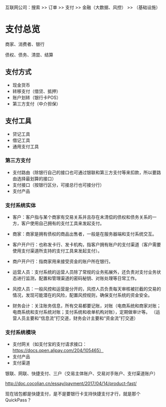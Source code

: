 
互联网公司：搜索 >> 订单 >> 支付 >> 金融（大数据、风控） >> （基础设施）
                       

# 支付总览

商家、消费者、银行

债权、债务、清尝、结算


## 支付方式
   * 现金货币
   * 转移支付（借贷、抵押）
   * 账户划转（银行卡POS）
   * 第三方支付（中介担保）
   
## 支付工具
   * 贷记工具
   * 借记工具
   * 通用支付工具
   

### 第三方支付
   * 支付路由（除银行自己的接口也可通过银联和第三方支付等来扣款，所以要路由选择最划算的接口）
   * 支付接口（按银行区分，可接总行也可接分行）
   * 支付产品
   
### 支付系统实体
   * 客户：客户指与某个商家有交易关系并且存在未清偿的债权和债务关系的一方，客户使用自己拥有的支付工具来发起支付。
   * 商家：商家是拥有债权的商品出售者，一般是在服务器端和支付系统交互。
   * 客户开户行：也称发卡行、发卡机构，指客户拥有账户的支付渠道（客户需要使用支付渠道所支持的支付工具来发起支付）。
   * 商户开户行：指商家用来接受资金的账户所在银行。
   
   * 运营人员：支付系统的运营人员除了常规的业务拓展外，还负责对支付业务状态进行监测，配置和管理渠道的密码秘钥、对账处理等日常工作。
   * 风控人员：一般风控和运营是分开的，风控人员负责每天审核被拦截的交易的情况，发现可能潜在的风险，配置风控规则，确保支付系统的资金安全。
   * 财务会计：关注账务信息，所有交易都要记账，对账（电商系统和商家对账；电商系统和支付系统对账；支付系统和收单机构对账），定期做审计等。
   （运营人员主要和“信息流”打交道，财务会计主要和“资金流”打交道）
   
### 支付系统模块
   * 支付网关（如支付宝的支付请求接口：https://docs.open.alipay.com/204/105465）
   * 支付产品
   * 支付渠道
   
   
   银联、网联、快捷支付、三户（交易主体账户、交易对手账户、支付渠道账户）
   
   http://doc.cocolian.cn/essay/payment/2017/04/14/product-fast/
   
   现在钱包都是快捷支付，是不是要银行卡支持快捷支付才行，就是那个QuickPass？
